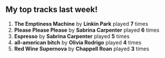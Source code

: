 ## My top tracks last week!
1. **The Emptiness Machine** by **Linkin Park** played **7** times
2. **Please Please Please** by **Sabrina Carpenter** played **6** times
3. **Espresso** by **Sabrina Carpenter** played **5** times
4. **all-american bitch** by **Olivia Rodrigo** played **4** times
5. **Red Wine Supernova** by **Chappell Roan** played **3** times
